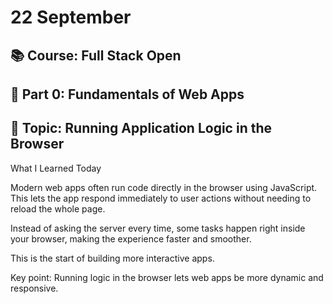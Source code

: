 # 22 September

## 📚 Course: Full Stack Open
## 🧩 Part 0: Fundamentals of Web Apps
## 🔖 Topic: Running Application Logic in the Browser

What I Learned Today

Modern web apps often run code directly in the browser using JavaScript. This lets the app respond immediately to user actions without needing to reload the whole page.

Instead of asking the server every time, some tasks happen right inside your browser, making the experience faster and smoother.

This is the start of building more interactive apps.

Key point: Running logic in the browser lets web apps be more dynamic and responsive.
